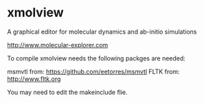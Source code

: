 # xmolview
A graphical editor for molecular dynamics and ab-initio simulations

http://www.molecular-explorer.com

To compile xmolview needs the following packges are needed:

msmvtl from: https://github.com/eetorres/msmvtl
FLTK from: http://www.fltk.org

You may need to edit the makeinclude flie.
